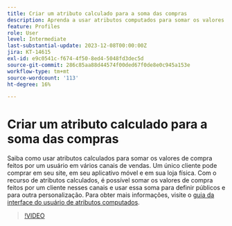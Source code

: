 ```yaml
---
title: Criar um atributo calculado para a soma das compras
description: Aprenda a usar atributos computados para somar os valores de compras feitas por um usuário em vários canais de vendas.
feature: Profiles
role: User
level: Intermediate
last-substantial-update: 2023-12-08T00:00:00Z
jira: KT-14615
exl-id: e9c0541c-f674-4f50-8ed4-5048fd3dec5d
source-git-commit: 286c85aa88d44574f00ded67f0de8e0c945a153e
workflow-type: tm+mt
source-wordcount: '113'
ht-degree: 16%

---
```


# Criar um atributo calculado para a soma das compras

Saiba como usar atributos calculados para somar os valores de compra feitos por um usuário em vários canais de vendas. Um único cliente pode comprar em seu site, em seu aplicativo móvel e em sua loja física. Com o recurso de atributos calculados, é possível somar os valores de compra feitos por um cliente nesses canais e usar essa soma para definir públicos e para outra personalização. Para obter mais informações, visite o [guia da interface do usuário de atributos computados](https://experienceleague.adobe.com/docs/experience-platform/profile/computed-attributes/ui.html?).

>[!VIDEO](https://video.tv.adobe.com/v/3425899?learn=on&enablevpops)

